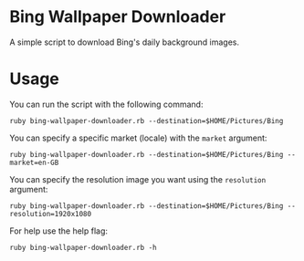 # Bing Wallpaper Downloader
A simple script to download Bing's daily background images.

# Usage
You can run the script with the following command: 

```
ruby bing-wallpaper-downloader.rb --destination=$HOME/Pictures/Bing
```

You can specify a specific market (locale) with the `market` argument: 

```
ruby bing-wallpaper-downloader.rb --destination=$HOME/Pictures/Bing --market=en-GB
```

You can specify the resolution image you want using the `resolution` argument: 

```
ruby bing-wallpaper-downloader.rb --destination=$HOME/Pictures/Bing --resolution=1920x1080
```

For help use the help flag: 

```
ruby bing-wallpaper-downloader.rb -h
```